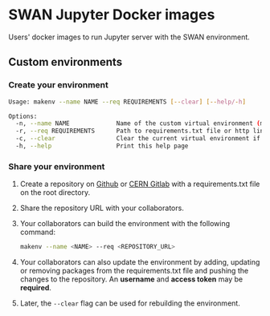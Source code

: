 # SWAN Jupyter Docker images

Users' docker images to run Jupyter server with the SWAN environment.

## Custom environments

### Create your environment

```bash
Usage: makenv --name NAME --req REQUIREMENTS [--clear] [--help/-h]

Options:
  -n, --name NAME             Name of the custom virtual environment (mandatory)
  -r, --req REQUIREMENTS      Path to requirements.txt file or http link for a public repository (mandatory)
  -c, --clear                 Clear the current virtual environment if it exists
  -h, --help                  Print this help page
```

### Share your environment

1. Create a repository on [Github](https://github.com/new) or [CERN Gitlab](https://gitlab.cern.ch/projects/new) with a requirements.txt file on the root directory.

2. Share the repository URL with your collaborators.

3. Your collaborators can build the environment with the following command:
    ```bash
    makenv --name <NAME> --req <REPOSITORY_URL>
    ```

4. Your collaborators can also update the environment by adding, updating or removing packages from the requirements.txt file and pushing the changes to the repository. An **username** and **access token** may be **required**.

5. Later, the `--clear` flag can be used for rebuilding the environment.
